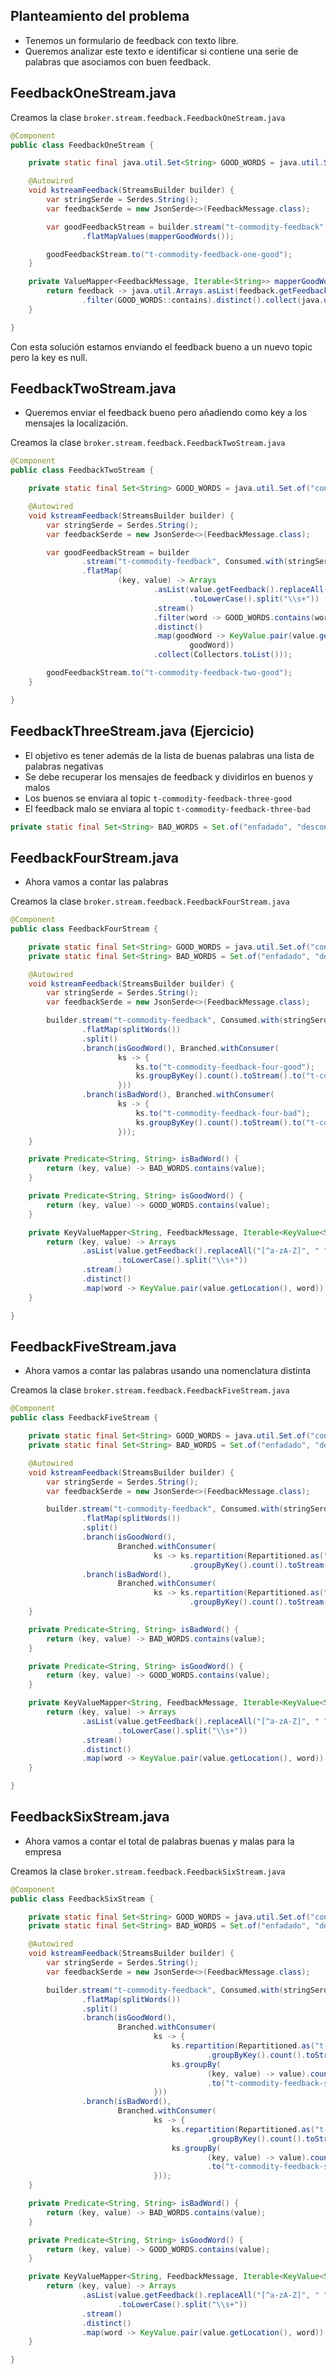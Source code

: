 ## Planteamiento del problema

- Tenemos un formulario de feedback con texto libre.
- Queremos analizar este texto e identificar si contiene una serie de palabras que asociamos con buen feedback.

## FeedbackOneStream.java

Creamos la clase `broker.stream.feedback.FeedbackOneStream.java`

```java
@Component
public class FeedbackOneStream {

    private static final java.util.Set<String> GOOD_WORDS = java.util.Set.of("contento", "bueno", "amable");

    @Autowired
    void kstreamFeedback(StreamsBuilder builder) {
        var stringSerde = Serdes.String();
        var feedbackSerde = new JsonSerde<>(FeedbackMessage.class);

        var goodFeedbackStream = builder.stream("t-commodity-feedback", Consumed.with(stringSerde, feedbackSerde))
                .flatMapValues(mapperGoodWords());

        goodFeedbackStream.to("t-commodity-feedback-one-good");
    }

    private ValueMapper<FeedbackMessage, Iterable<String>> mapperGoodWords() {
        return feedback -> java.util.Arrays.asList(feedback.getFeedback().toLowerCase().split("\\s+")).stream()
                .filter(GOOD_WORDS::contains).distinct().collect(java.util.stream.Collectors.toList());
    }

}

```

Con esta solución estamos enviando el feedback bueno a un nuevo topic pero la key es null.

## FeedbackTwoStream.java

- Queremos enviar el feedback bueno pero añadiendo como key a los mensajes la localización.

Creamos la clase `broker.stream.feedback.FeedbackTwoStream.java`

```java
@Component
public class FeedbackTwoStream {

    private static final Set<String> GOOD_WORDS = java.util.Set.of("contento", "bueno", "amable");

    @Autowired
    void kstreamFeedback(StreamsBuilder builder) {
        var stringSerde = Serdes.String();
        var feedbackSerde = new JsonSerde<>(FeedbackMessage.class);

        var goodFeedbackStream = builder
                .stream("t-commodity-feedback", Consumed.with(stringSerde, feedbackSerde))
                .flatMap(
                        (key, value) -> Arrays
                                .asList(value.getFeedback().replaceAll("[^a-zA-Z ]", "")
                                        .toLowerCase().split("\\s+"))
                                .stream()
                                .filter(word -> GOOD_WORDS.contains(word))
                                .distinct()
                                .map(goodWord -> KeyValue.pair(value.getLocation(),
                                        goodWord))
                                .collect(Collectors.toList()));

        goodFeedbackStream.to("t-commodity-feedback-two-good");
    }

}
```


## FeedbackThreeStream.java (Ejercicio)

- El objetivo es tener además de la lista de buenas palabras una lista de palabras negativas
- Se debe recuperar los mensajes de feedback y dividirlos en buenos y malos
- Los buenos se enviara al topic `t-commodity-feedback-three-good`
- El feedback malo se enviara al topic `t-commodity-feedback-three-bad`

```java
private static final Set<String> BAD_WORDS = Set.of("enfadado", "descontento", "malo");
```

## FeedbackFourStream.java

- Ahora vamos a contar las palabras 

Creamos la clase `broker.stream.feedback.FeedbackFourStream.java`

```java
@Component
public class FeedbackFourStream {

    private static final Set<String> GOOD_WORDS = java.util.Set.of("contento", "bueno", "amable");
    private static final Set<String> BAD_WORDS = Set.of("enfadado", "descontento", "malo");

    @Autowired
    void kstreamFeedback(StreamsBuilder builder) {
        var stringSerde = Serdes.String();
        var feedbackSerde = new JsonSerde<>(FeedbackMessage.class);

        builder.stream("t-commodity-feedback", Consumed.with(stringSerde, feedbackSerde))
                .flatMap(splitWords())
                .split()
                .branch(isGoodWord(), Branched.withConsumer(
                        ks -> {
                            ks.to("t-commodity-feedback-four-good");
                            ks.groupByKey().count().toStream().to("t-commodity-feedback-four-good-count");
                        }))
                .branch(isBadWord(), Branched.withConsumer(
                        ks -> {
                            ks.to("t-commodity-feedback-four-bad");
                            ks.groupByKey().count().toStream().to("t-commodity-feedback-four-bad-count");
                        }));
    }

    private Predicate<String, String> isBadWord() {
        return (key, value) -> BAD_WORDS.contains(value);
    }

    private Predicate<String, String> isGoodWord() {
        return (key, value) -> GOOD_WORDS.contains(value);
    }

    private KeyValueMapper<String, FeedbackMessage, Iterable<KeyValue<String, String>>> splitWords() {
        return (key, value) -> Arrays
                .asList(value.getFeedback().replaceAll("[^a-zA-Z]", " ")
                        .toLowerCase().split("\\s+"))
                .stream()
                .distinct()
                .map(word -> KeyValue.pair(value.getLocation(), word)).collect(Collectors.toList());
    }

}
```

## FeedbackFiveStream.java

- Ahora vamos a contar las palabras usando una nomenclatura distinta

Creamos la clase `broker.stream.feedback.FeedbackFiveStream.java`

```java
@Component
public class FeedbackFiveStream {

    private static final Set<String> GOOD_WORDS = java.util.Set.of("contento", "bueno", "amable");
    private static final Set<String> BAD_WORDS = Set.of("enfadado", "descontento", "malo");

    @Autowired
    void kstreamFeedback(StreamsBuilder builder) {
        var stringSerde = Serdes.String();
        var feedbackSerde = new JsonSerde<>(FeedbackMessage.class);

        builder.stream("t-commodity-feedback", Consumed.with(stringSerde, feedbackSerde))
                .flatMap(splitWords())
                .split()
                .branch(isGoodWord(),
                        Branched.withConsumer(
                                ks -> ks.repartition(Repartitioned.as("t-commodity-feedback-five-good"))
                                        .groupByKey().count().toStream().to("t-commodity-feedback-five-good-count")))
                .branch(isBadWord(),
                        Branched.withConsumer(
                                ks -> ks.repartition(Repartitioned.as("t-commodity-feedback-five-bad"))
                                        .groupByKey().count().toStream().to("t-commodity-feedback-five-bad-count")));
    }

    private Predicate<String, String> isBadWord() {
        return (key, value) -> BAD_WORDS.contains(value);
    }

    private Predicate<String, String> isGoodWord() {
        return (key, value) -> GOOD_WORDS.contains(value);
    }

    private KeyValueMapper<String, FeedbackMessage, Iterable<KeyValue<String, String>>> splitWords() {
        return (key, value) -> Arrays
                .asList(value.getFeedback().replaceAll("[^a-zA-Z]", " ")
                        .toLowerCase().split("\\s+"))
                .stream()
                .distinct()
                .map(word -> KeyValue.pair(value.getLocation(), word)).collect(Collectors.toList());
    }

}
```

## FeedbackSixStream.java

- Ahora vamos a contar el total de palabras buenas y malas para la empresa

Creamos la clase `broker.stream.feedback.FeedbackSixStream.java`

```java
@Component
public class FeedbackSixStream {

    private static final Set<String> GOOD_WORDS = java.util.Set.of("contento", "bueno", "amable");
    private static final Set<String> BAD_WORDS = Set.of("enfadado", "descontento", "malo");

    @Autowired
    void kstreamFeedback(StreamsBuilder builder) {
        var stringSerde = Serdes.String();
        var feedbackSerde = new JsonSerde<>(FeedbackMessage.class);

        builder.stream("t-commodity-feedback", Consumed.with(stringSerde, feedbackSerde))
                .flatMap(splitWords())
                .split()
                .branch(isGoodWord(),
                        Branched.withConsumer(
                                ks -> {
                                    ks.repartition(Repartitioned.as("t-commodity-feedback-six-good"))
                                            .groupByKey().count().toStream().to("t-commodity-feedback-six-good-count");
                                    ks.groupBy(
                                            (key, value) -> value).count().toStream()
                                            .to("t-commodity-feedback-six-good-count-word");
                                }))
                .branch(isBadWord(),
                        Branched.withConsumer(
                                ks -> {
                                    ks.repartition(Repartitioned.as("t-commodity-feedback-six-bad"))
                                            .groupByKey().count().toStream().to("t-commodity-feedback-six-bad-count");
                                    ks.groupBy(
                                            (key, value) -> value).count().toStream()
                                            .to("t-commodity-feedback-six-bad-count-word");
                                }));
    }

    private Predicate<String, String> isBadWord() {
        return (key, value) -> BAD_WORDS.contains(value);
    }

    private Predicate<String, String> isGoodWord() {
        return (key, value) -> GOOD_WORDS.contains(value);
    }

    private KeyValueMapper<String, FeedbackMessage, Iterable<KeyValue<String, String>>> splitWords() {
        return (key, value) -> Arrays
                .asList(value.getFeedback().replaceAll("[^a-zA-Z]", " ")
                        .toLowerCase().split("\\s+"))
                .stream()
                .distinct()
                .map(word -> KeyValue.pair(value.getLocation(), word)).collect(Collectors.toList());
    }

}
```